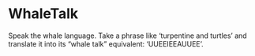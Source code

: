 # WhaleTalk
Speak the whale language. Take a phrase like ‘turpentine and turtles’ and translate it into its “whale talk” equivalent: ‘UUEEIEEAUUEE’.
